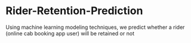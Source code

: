 # Rider-Retention-Prediction
Using machine learning modeling techniques, we predict whether a rider (online cab booking app user) will be retained or not
